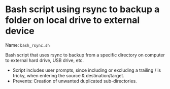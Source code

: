 # Bash script using rsync to backup a folder on local drive to external device

Name: `bash_rsync.sh`

Bash script that uses rsync to backup from a specific directory on computer to external hard drive, USB drive, etc.

- Script includes user prompts, since including or excluding a trailing / is tricky, when entering the source & destination/target.
- Prevents: Creation of unwanted duplicated sub-directories.
